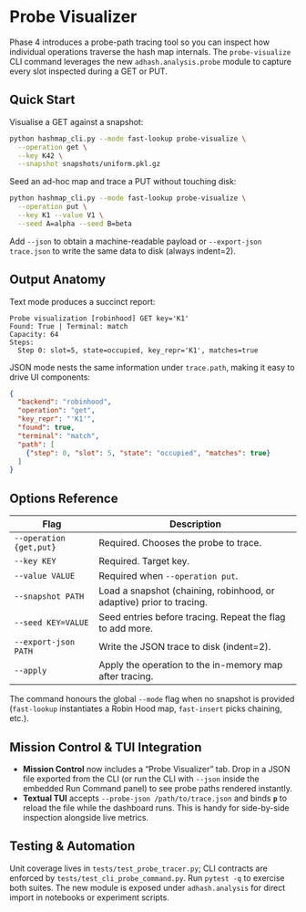 # Probe Visualizer

Phase 4 introduces a probe-path tracing tool so you can inspect how individual operations traverse the hash map internals. The `probe-visualize` CLI command leverages the new `adhash.analysis.probe` module to capture every slot inspected during a GET or PUT.

## Quick Start

Visualise a GET against a snapshot:

```bash
python hashmap_cli.py --mode fast-lookup probe-visualize \
  --operation get \
  --key K42 \
  --snapshot snapshots/uniform.pkl.gz
```

Seed an ad-hoc map and trace a PUT without touching disk:

```bash
python hashmap_cli.py --mode fast-lookup probe-visualize \
  --operation put \
  --key K1 --value V1 \
  --seed A=alpha --seed B=beta
```

Add `--json` to obtain a machine-readable payload or `--export-json trace.json` to write the same data to disk (always indent=2).

## Output Anatomy

Text mode produces a succinct report:

```
Probe visualization [robinhood] GET key='K1'
Found: True | Terminal: match
Capacity: 64
Steps:
  Step 0: slot=5, state=occupied, key_repr='K1', matches=true
```

JSON mode nests the same information under `trace.path`, making it easy to drive UI components:

```json
{
  "backend": "robinhood",
  "operation": "get",
  "key_repr": "'K1'",
  "found": true,
  "terminal": "match",
  "path": [
    {"step": 0, "slot": 5, "state": "occupied", "matches": true}
  ]
}
```

## Options Reference

| Flag | Description |
| ---- | ----------- |
| `--operation {get,put}` | Required. Chooses the probe to trace. |
| `--key KEY` | Required. Target key. |
| `--value VALUE` | Required when `--operation put`. |
| `--snapshot PATH` | Load a snapshot (chaining, robinhood, or adaptive) prior to tracing. |
| `--seed KEY=VALUE` | Seed entries before tracing. Repeat the flag to add more. |
| `--export-json PATH` | Write the JSON trace to disk (indent=2). |
| `--apply` | Apply the operation to the in-memory map after tracing. |

The command honours the global `--mode` flag when no snapshot is provided (`fast-lookup` instantiates a Robin Hood map, `fast-insert` picks chaining, etc.).

## Mission Control & TUI Integration

- **Mission Control** now includes a “Probe Visualizer” tab. Drop in a JSON file exported from the CLI (or run the CLI with `--json` inside the embedded Run Command panel) to see probe paths rendered instantly.
- **Textual TUI** accepts `--probe-json /path/to/trace.json` and binds **`p`** to reload the file while the dashboard runs. This is handy for side-by-side inspection alongside live metrics.

## Testing & Automation

Unit coverage lives in `tests/test_probe_tracer.py`; CLI contracts are enforced by `tests/test_cli_probe_command.py`. Run `pytest -q` to exercise both suites. The new module is exposed under `adhash.analysis` for direct import in notebooks or experiment scripts.
